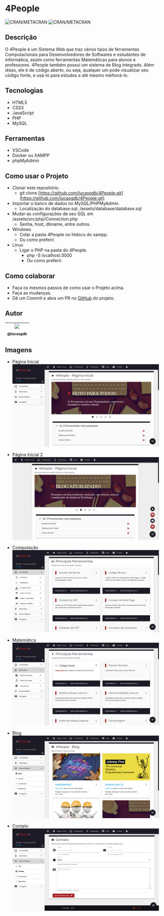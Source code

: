 # 4People

![CRAN/METACRAN](https://img.shields.io/github/license/lucasgdb/4People)
![CRAN/METACRAN](https://img.shields.io/github/languages/top/lucasgdb/4People)

## Descrição

O 4People é um Sistema Web que traz vários tipos de ferramentas Computacionais para Desenvolvedores de Softwares e estudantes de informática, assim como ferramentas Matemáticas para alunos e professores. 4People também possui um sistema de Blog integrado. Além disso, ele é de código aberto, ou seja, qualquer um pode visualizar seu código fonte, e usá-lo para estudos e até mesmo melhorá-lo.

## Tecnologias

- HTML5
- CSS3
- JavaScript
- PHP
- MySQL

## Ferramentas

- VSCode
- Docker ou XAMPP
- phpMyAdmin

## Como usar o Projeto

- Clonar este repositório.
  - git clone [https://github.com/lucasgdb/4People.git](https://github.com/lucasgdb/4People.git)
- Importar o banco de dados no MySQL/PHPMyAdmin.
  - Localização do database.sql: /assets/database/database.sql
- Mudar as configurações de seu SQL em /assets/src/php/Connection.php
	- Senha, host, dbname, entre outros.
- Windows
  - Colar a pasta 4People no htdocs do xampp.
  - Ou como preferir.
- Linux
  - Ligar o PHP na pasta do 4People.
    - php -S localhost:3000
    - Ou como preferir.

## Como colaborar

- Faça os mesmos passos de como usar o Projeto acima.
- Faça as mudanças.
- Dê um Commit e abra um PR no [GitHub](https://github.com/lucasgdb/4People) do projeto.

## Autor

| [<img src="https://avatars3.githubusercontent.com/u/13838273?v=3&s=115"><br><sub>@lucasgdb</sub>](https://github.com/lucasgdb) |
| :---: |

## Imagens

- Página Inicial
![4people](assets/images/README_images/4people.png "4People - Início")

- Página Inicial 2
![4people_2](assets/images/README_images/4people_2.png "4People - Início")

- Computação
![computacao](assets/images/README_images/computacao.png "4People - Computação")

- Matemática
![matemaitca](assets/images/README_images/matematica.png "4People - Matemática")

- Blog
![blog](assets/images/README_images/blog.png "Blog do 4People")

- Contato
![contato](assets/images/README_images/contato.png "4People - Contato")
